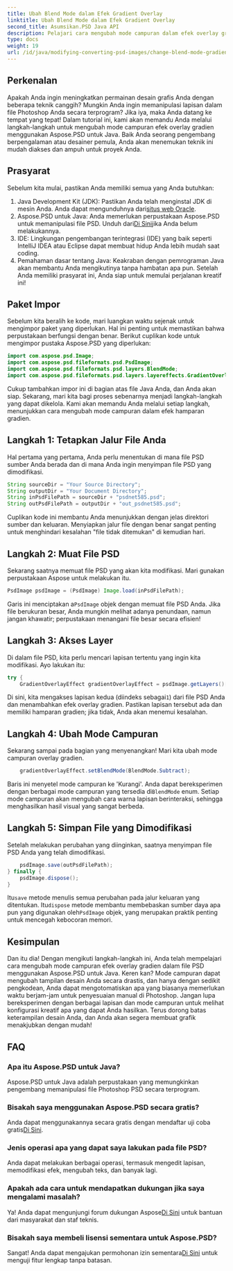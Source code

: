 ```yaml
---
title: Ubah Blend Mode dalam Efek Gradient Overlay
linktitle: Ubah Blend Mode dalam Efek Gradient Overlay
second_title: Asumsikan.PSD Java API
description: Pelajari cara mengubah mode campuran dalam efek overlay gradien dengan Aspose.PSD untuk Java. Panduan langkah demi langkah untuk membuat grafik yang menakjubkan.
type: docs
weight: 19
url: /id/java/modifying-converting-psd-images/change-blend-mode-gradient-overlay-effect/
---
```

## Perkenalan
Apakah Anda ingin meningkatkan permainan desain grafis Anda dengan beberapa teknik canggih? Mungkin Anda ingin memanipulasi lapisan dalam file Photoshop Anda secara terprogram? Jika iya, maka Anda datang ke tempat yang tepat! Dalam tutorial ini, kami akan memandu Anda melalui langkah-langkah untuk mengubah mode campuran efek overlay gradien menggunakan Aspose.PSD untuk Java. Baik Anda seorang pengembang berpengalaman atau desainer pemula, Anda akan menemukan teknik ini mudah diakses dan ampuh untuk proyek Anda. 
## Prasyarat
Sebelum kita mulai, pastikan Anda memiliki semua yang Anda butuhkan:
1.  Java Development Kit (JDK): Pastikan Anda telah menginstal JDK di mesin Anda. Anda dapat mengunduhnya dari[situs web Oracle](https://www.oracle.com/java/technologies/javase-jdk11-downloads.html).
2.  Aspose.PSD untuk Java: Anda memerlukan perpustakaan Aspose.PSD untuk memanipulasi file PSD. Unduh dari[Di Sini](https://releases.aspose.com/psd/java/)jika Anda belum melakukannya.
3. IDE: Lingkungan pengembangan terintegrasi (IDE) yang baik seperti IntelliJ IDEA atau Eclipse dapat membuat hidup Anda lebih mudah saat coding.
4. Pemahaman dasar tentang Java: Keakraban dengan pemrograman Java akan membantu Anda mengikutinya tanpa hambatan apa pun.
Setelah Anda memiliki prasyarat ini, Anda siap untuk memulai perjalanan kreatif ini!
## Paket Impor
Sebelum kita beralih ke kode, mari luangkan waktu sejenak untuk mengimpor paket yang diperlukan. Hal ini penting untuk memastikan bahwa perpustakaan berfungsi dengan benar. Berikut cuplikan kode untuk mengimpor pustaka Aspose.PSD yang diperlukan:
```java
import com.aspose.psd.Image;
import com.aspose.psd.fileformats.psd.PsdImage;
import com.aspose.psd.fileformats.psd.layers.BlendMode;
import com.aspose.psd.fileformats.psd.layers.layereffects.GradientOverlayEffect;
```
Cukup tambahkan impor ini di bagian atas file Java Anda, dan Anda akan siap.
Sekarang, mari kita bagi proses sebenarnya menjadi langkah-langkah yang dapat dikelola. Kami akan memandu Anda melalui setiap langkah, menunjukkan cara mengubah mode campuran dalam efek hamparan gradien.
## Langkah 1: Tetapkan Jalur File Anda
Hal pertama yang pertama, Anda perlu menentukan di mana file PSD sumber Anda berada dan di mana Anda ingin menyimpan file PSD yang dimodifikasi. 
```java
String sourceDir = "Your Source Directory";
String outputDir = "Your Document Directory";
String inPsdFilePath = sourceDir + "psdnet585.psd";
String outPsdFilePath = outputDir + "out_psdnet585.psd";
```
Cuplikan kode ini membantu Anda menunjukkan dengan jelas direktori sumber dan keluaran. Menyiapkan jalur file dengan benar sangat penting untuk menghindari kesalahan "file tidak ditemukan" di kemudian hari.
## Langkah 2: Muat File PSD
Sekarang saatnya memuat file PSD yang akan kita modifikasi. Mari gunakan perpustakaan Aspose untuk melakukan itu.
```java
PsdImage psdImage = (PsdImage) Image.load(inPsdFilePath);
```
 Garis ini menciptakan a`PsdImage` objek dengan memuat file PSD Anda. Jika file berukuran besar, Anda mungkin melihat adanya penundaan, namun jangan khawatir; perpustakaan menangani file besar secara efisien!
## Langkah 3: Akses Layer
Di dalam file PSD, kita perlu mencari lapisan tertentu yang ingin kita modifikasi. Ayo lakukan itu:
```java
try {
    GradientOverlayEffect gradientOverlayEffect = psdImage.getLayers()[1].getBlendingOptions().addGradientOverlay();
```
 Di sini, kita mengakses lapisan kedua (diindeks sebagai`1`) dari file PSD Anda dan menambahkan efek overlay gradien. Pastikan lapisan tersebut ada dan memiliki hamparan gradien; jika tidak, Anda akan menemui kesalahan.
## Langkah 4: Ubah Mode Campuran
Sekarang sampai pada bagian yang menyenangkan! Mari kita ubah mode campuran overlay gradien.
```java
    gradientOverlayEffect.setBlendMode(BlendMode.Subtract);
```
 Baris ini menyetel mode campuran ke 'Kurangi'. Anda dapat bereksperimen dengan berbagai mode campuran yang tersedia di`BlendMode` enum. Setiap mode campuran akan mengubah cara warna lapisan berinteraksi, sehingga menghasilkan hasil visual yang sangat berbeda.
## Langkah 5: Simpan File yang Dimodifikasi
Setelah melakukan perubahan yang diinginkan, saatnya menyimpan file PSD Anda yang telah dimodifikasi.
```java
    psdImage.save(outPsdFilePath);
} finally {
    psdImage.dispose();
}
```
 Itu`save` metode menulis semua perubahan pada jalur keluaran yang ditentukan. Itu`dispose` metode membantu membebaskan sumber daya apa pun yang digunakan oleh`PsdImage` objek, yang merupakan praktik penting untuk mencegah kebocoran memori.
## Kesimpulan
Dan itu dia! Dengan mengikuti langkah-langkah ini, Anda telah mempelajari cara mengubah mode campuran efek overlay gradien dalam file PSD menggunakan Aspose.PSD untuk Java. Keren kan? Mode campuran dapat mengubah tampilan desain Anda secara drastis, dan hanya dengan sedikit pengkodean, Anda dapat mengotomatiskan apa yang biasanya memerlukan waktu berjam-jam untuk penyesuaian manual di Photoshop.
Jangan lupa bereksperimen dengan berbagai lapisan dan mode campuran untuk melihat konfigurasi kreatif apa yang dapat Anda hasilkan. Terus dorong batas keterampilan desain Anda, dan Anda akan segera membuat grafik menakjubkan dengan mudah!
## FAQ
### Apa itu Aspose.PSD untuk Java?
Aspose.PSD untuk Java adalah perpustakaan yang memungkinkan pengembang memanipulasi file Photoshop PSD secara terprogram.
### Bisakah saya menggunakan Aspose.PSD secara gratis?
 Anda dapat menggunakannya secara gratis dengan mendaftar uji coba gratis[Di Sini](https://releases.aspose.com/).
### Jenis operasi apa yang dapat saya lakukan pada file PSD?
Anda dapat melakukan berbagai operasi, termasuk mengedit lapisan, memodifikasi efek, mengubah teks, dan banyak lagi.
### Apakah ada cara untuk mendapatkan dukungan jika saya mengalami masalah?
 Ya! Anda dapat mengunjungi forum dukungan Aspose[Di Sini](https://forum.aspose.com/c/psd/34) untuk bantuan dari masyarakat dan staf teknis.
### Bisakah saya membeli lisensi sementara untuk Aspose.PSD?
 Sangat! Anda dapat mengajukan permohonan izin sementara[Di Sini](https://purchase.aspose.com/temporary-license/) untuk menguji fitur lengkap tanpa batasan.